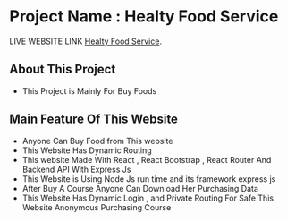 # Project Name : Healty Food Service

LIVE WEBSITE LINK [Healty Food Service](https://assignment-11-2d769.web.app/).

## About This Project
- This Project is Mainly For Buy Foods

## Main Feature Of This Website 
- Anyone Can Buy Food from This website
- This Website Has Dynamic Routing 
- This website Made With React , React Bootstrap , React Router And Backend API With Express Js
- This Website is Using Node Js run time and its framework express js 
- After Buy A Course Anyone Can Download Her Purchasing Data 
- This Website Has Dynamic Login , and Private Routing For Safe This Website Anonymous Purchasing Course 
